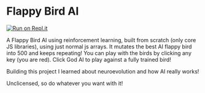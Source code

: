 # Flappy Bird AI

[![Run on Repl.it](https://repl.it/badge/github/neelr/flappyai)](https://repl.it/github/neelr/flappyai)

A Flappy Bird AI using reinforcement learning, built from scratch (only core JS libraries), using just normal js arrays. It mutates the best AI flappy bird into 500 and keeps repeating! You can play with the birds by clicking any key (you are red). Click God AI to play against a fully trained bird!

Building this project I learned about neuroevolution and how AI really works!

Unclicensed, so do whatever you want with it!
